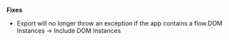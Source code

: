 **Fixes**
- Export will no longer throw an exception if the app contains a flow.DOM Instances -> Include DOM Instances